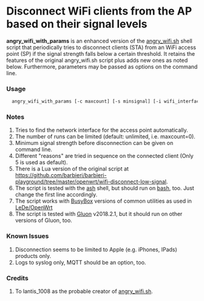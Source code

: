 # Disconnect WiFi clients from the AP based on their signal levels

**angry_wifi_with_params** is an enhanced version of the [angry_wifi.sh](<https://gist.githubusercontent.com/lg/e91d1c5c9640d963e13dbb1901bb4396/raw/3782c70c4cb7d2baa7a365fd85bb69293b0c8c07>) shell script that periodically tries to disconnect clients (STA) from an WiFi access point (SP) if the signal strength falls below a certain threshold.
It retains the features of the original angry_wifi.sh script plus adds new   ones as noted below.
Furthermore, parameters may be passed as options on the command line.

### Usage

```sh
  angry_wifi_with_params [-c maxcount] [-s minsignal] [-i wifi_interface] [-v] [-d] [-q]
```

### Notes

1. Tries to find the network interface for the access point automatically.
2. The number of runs can be limited (default: unlimited, i.e. maxcount=0).
3. Minimum signal strength before disconnection can be given on command line.
4. Different "reasons" are tried in sequence on the connected client (Only 5 is used as default).
5. There is a Lua version of the original script at <https://github.com/barbieri/barbieri-playground/tree/master/openwrt/wifi-disconnect-low-signal>.
7. The script is tested with the [ash](https://en.wikipedia.org/wiki/Almquist_shell) shell, but should run on [bash](https://www.gnu.org/software/bash), too. Just change the first line accordingly.
8. The script works with [BusyBox](https://busybox.net/) versions of common utilities as used in [LeDe/OpenWrt](https://openwrt.org/)
9. The script is tested with [Gluon](https://wiki.freifunk.net/Gluon) v2018.2.1, but it should run on other versions of Gluon, too.

### Known Issues

1. Disconnection seems to be limited to Apple (e.g. iPhones, IPads) products only.
2. Logs to syslog only, MQTT should be an option, too.

### Credits

1. To lantis_1008 as the probable creator of [angry_wifi.sh](<https://gist.githubusercontent.com/lg/e91d1c5c9640d963e13dbb1901bb4396/raw/3782c70c4cb7d2baa7a365fd85bb69293b0c8c07>).
